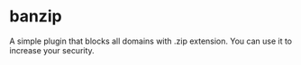 # banzip
A simple plugin that blocks all domains with .zip extension. You can use it to increase your security.
